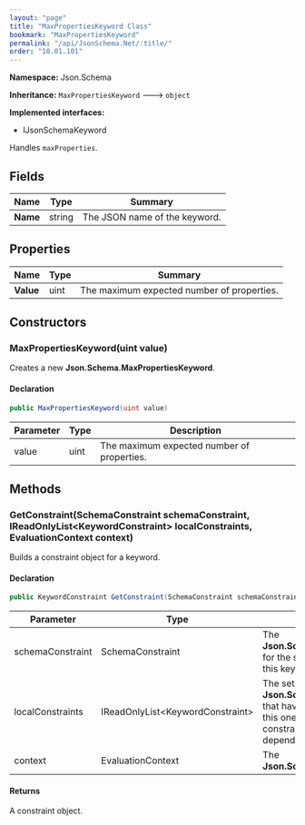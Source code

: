 ```yaml
---
layout: "page"
title: "MaxPropertiesKeyword Class"
bookmark: "MaxPropertiesKeyword"
permalink: "/api/JsonSchema.Net/:title/"
order: "10.01.101"
---
```

**Namespace:** Json.Schema

**Inheritance:**
`MaxPropertiesKeyword`
 🡒 
`object`

**Implemented interfaces:**

- IJsonSchemaKeyword

Handles `maxProperties`.

## Fields

| Name | Type | Summary |
|---|---|---|
| **Name** | string | The JSON name of the keyword. |

## Properties

| Name | Type | Summary |
|---|---|---|
| **Value** | uint | The maximum expected number of properties. |

## Constructors

### MaxPropertiesKeyword(uint value)

Creates a new **Json.Schema.MaxPropertiesKeyword**.

#### Declaration

```c#
public MaxPropertiesKeyword(uint value)
```

| Parameter | Type | Description |
|---|---|---|
| value | uint | The maximum expected number of properties. |


## Methods

### GetConstraint(SchemaConstraint schemaConstraint, IReadOnlyList\<KeywordConstraint\> localConstraints, EvaluationContext context)

Builds a constraint object for a keyword.

#### Declaration

```c#
public KeywordConstraint GetConstraint(SchemaConstraint schemaConstraint, IReadOnlyList<KeywordConstraint> localConstraints, EvaluationContext context)
```

| Parameter | Type | Description |
|---|---|---|
| schemaConstraint | SchemaConstraint | The **Json.Schema.SchemaConstraint** for the schema object that houses this keyword. |
| localConstraints | IReadOnlyList\<KeywordConstraint\> | The set of other **Json.Schema.KeywordConstraint**s that have been processed prior to this one. Will contain the constraints for keyword dependencies. |
| context | EvaluationContext | The **Json.Schema.EvaluationContext**. |


#### Returns

A constraint object.

